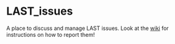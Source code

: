 # LAST_issues
A place to discuss and manage LAST issues. Look at the [wiki](https://github.com/blumzi/LAST_issues/wiki) for instructions on how to report them!
